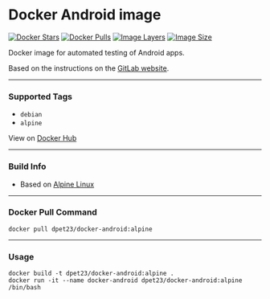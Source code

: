# Docker Android image

[![Docker Stars](https://img.shields.io/docker/stars/dpet23/docker-android.svg)][hub]
[![Docker Pulls](https://img.shields.io/docker/pulls/dpet23/docker-android.svg)][hub]
[![Image Layers](https://shields.beevelop.com/docker/image/layers/dpet23/docker-android/alpine.svg)][hub]
[![Image Size](https://shields.beevelop.com/docker/image/image-size/dpet23/docker-android/alpine.svg)][hub]

Docker image for automated testing of Android apps.

Based on the instructions on the [GitLab website](https://about.gitlab.com/2018/10/24/setting-up-gitlab-ci-for-android-projects/).

---

### Supported Tags

* `debian`
* `alpine`

View on [Docker Hub][hub]

---

### Build Info

* Based on [Alpine Linux](https://alpinelinux.org)

---

### Docker Pull Command

```
docker pull dpet23/docker-android:alpine
```

---

### Usage

```
docker build -t dpet23/docker-android:alpine .
docker run -it --name docker-android dpet23/docker-android:alpine /bin/bash
```

[hub]: https://hub.docker.com/r/dpet23/docker-android
